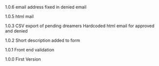 1.0.6
email address fixed in denied email

1.0.5
html mail

1.0.3
CSV export of pending dreamers
Hardcoded html email for approved and denied

1.0.2
Short description added to form

1.0.1
Front end validation


1.0.0
First Version
